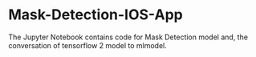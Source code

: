 # Mask-Detection-IOS-App

The Jupyter Notebook contains code for Mask Detection model and, the conversation of tensorflow 2 model to mlmodel.
